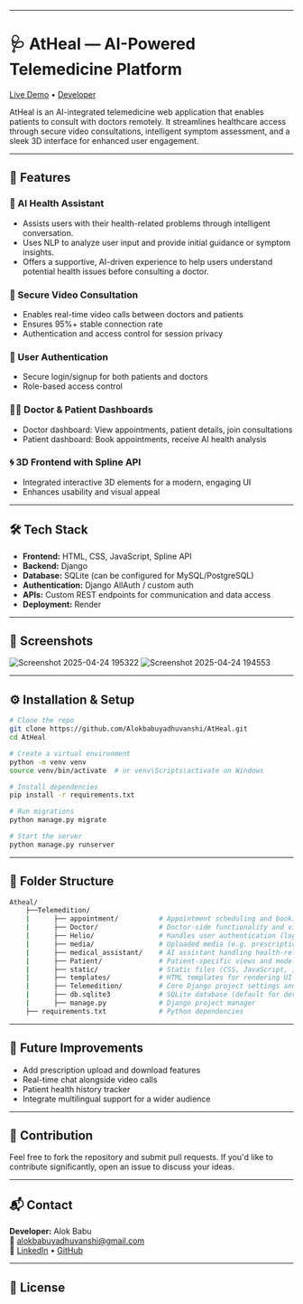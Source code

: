 

---


# 🩺 AtHeal — AI-Powered Telemedicine Platform

[Live Demo](https://atheal.onrender.com) • [Developer](https://github.com/Alokbabuyadhuvanshi)

AtHeal is an AI-integrated telemedicine web application that enables patients to consult with doctors remotely. It streamlines healthcare access through secure video consultations, intelligent symptom assessment, and a sleek 3D interface for enhanced user engagement.

---

## 🚀 Features

### 🔬 AI Health Assistant
- Assists users with their health-related problems through intelligent conversation.
- Uses NLP to analyze user input and provide initial guidance or symptom insights.
- Offers a supportive, AI-driven experience to help users understand potential health issues before consulting a doctor.

### 🎥 Secure Video Consultation
- Enables real-time video calls between doctors and patients
- Ensures 95%+ stable connection rate
- Authentication and access control for session privacy

### 🔐 User Authentication
- Secure login/signup for both patients and doctors
- Role-based access control

### 🧑‍⚕️ Doctor & Patient Dashboards
- Doctor dashboard: View appointments, patient details, join consultations
- Patient dashboard: Book appointments, receive AI health analysis

### 🌀 3D Frontend with Spline API
- Integrated interactive 3D elements for a modern, engaging UI
- Enhances usability and visual appeal

---

## 🛠️ Tech Stack

- **Frontend:** HTML, CSS, JavaScript, Spline API
- **Backend:** Django
- **Database:** SQLite (can be configured for MySQL/PostgreSQL)
- **Authentication:** Django AllAuth / custom auth
- **APIs:** Custom REST endpoints for communication and data access
- **Deployment:** Render

---

## 📸 Screenshots

![Screenshot 2025-04-24 195322](https://github.com/user-attachments/assets/2c1a4f69-992a-4b05-a8c5-6b8252aa19ad)
![Screenshot 2025-04-24 194553](https://github.com/user-attachments/assets/b526f1f1-d6f0-4ab3-8e59-86604d3cc5f0)




---

## ⚙️ Installation & Setup

```bash
# Clone the repo
git clone https://github.com/Alokbabuyadhuvanshi/AtHeal.git
cd AtHeal

# Create a virtual environment
python -m venv venv
source venv/bin/activate  # or venv\Scripts\activate on Windows

# Install dependencies
pip install -r requirements.txt

# Run migrations
python manage.py migrate

# Start the server
python manage.py runserver
```

---

## 📂 Folder Structure

```bash
Atheal/
    ├──Telemedition/
    |      ├── appointment/          # Appointment scheduling and booking logic
    |      ├── Doctor/               # Doctor-side functionality and views
    |      ├── Helio/                # Handles user authentication (login, logout, registration)
    |      ├── media/                # Uploaded media (e.g. prescriptions, reports)
    |      ├── medical_assistant/    # AI assistant handling health-related queries
    |      ├── Patient/              # Patient-specific views and models
    |      ├── static/               # Static files (CSS, JavaScript, images)
    |      ├── templates/            # HTML templates for rendering UI
    |      ├── Telemedition/         # Core Django project settings and URLs      
    |      ├── db.sqlite3            # SQLite database (default for dev)
    |      ├── manage.py             # Django project manager
    ├── requirements.txt             # Python dependencies

```

---

## 🧠 Future Improvements

- Add prescription upload and download features
- Real-time chat alongside video calls
- Patient health history tracker
- Integrate multilingual support for a wider audience

---

## 🤝 Contribution

Feel free to fork the repository and submit pull requests. If you'd like to contribute significantly, open an issue to discuss your ideas.

---

## 📬 Contact

**Developer:** Alok Babu  
📧 [alokbabuyadhuvanshi@gmail.com](mailto:alokbabuyadhuvanshi@gmail.com)  
🔗 [LinkedIn](https://linkedin.com/in/alok-babu) • [GitHub](https://github.com/Alokbabuyadhuvanshi)

---

## 📄 License
```

